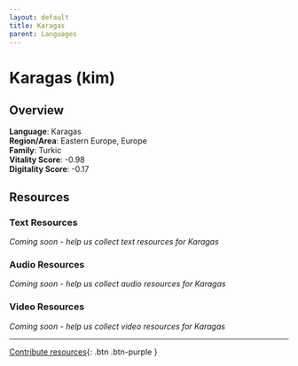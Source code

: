 ```yaml
---
layout: default
title: Karagas
parent: Languages
---
```


# Karagas (kim)

## Overview

**Language**: Karagas  
**Region/Area**: Eastern Europe, Europe  
**Family**: Turkic  
**Vitality Score**: -0.98  
**Digitality Score**: -0.17  

## Resources

### Text Resources
*Coming soon - help us collect text resources for Karagas*

### Audio Resources
*Coming soon - help us collect audio resources for Karagas*

### Video Resources
*Coming soon - help us collect video resources for Karagas*

---

[Contribute resources](https://fairtrain.github.io/){: .btn .btn-purple }
